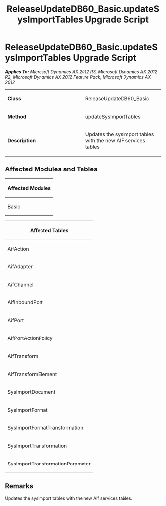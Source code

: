 ﻿---
title: ReleaseUpdateDB60_Basic.updateSysImportTables Upgrade Script
TOCTitle: ReleaseUpdateDB60_Basic.updateSysImportTables Upgrade Script
ms:assetid: 7f5edd12-e7df-45aa-05ad-e13e8faa1d44
ms:mtpsurl: https://msdn.microsoft.com/en-us/library/JJ685876(v=AX.60)
ms:contentKeyID: 49709330
ms.date: 05/18/2015
mtps_version: v=AX.60
---

# ReleaseUpdateDB60\_Basic.updateSysImportTables Upgrade Script 


_**Applies To:** Microsoft Dynamics AX 2012 R3, Microsoft Dynamics AX 2012 R2, Microsoft Dynamics AX 2012 Feature Pack, Microsoft Dynamics AX 2012_

<table>
<colgroup>
<col style="width: 50%" />
<col style="width: 50%" />
</colgroup>
<tbody>
<tr class="odd">
<td><p><strong>Class</strong></p></td>
<td><p>ReleaseUpdateDB60_Basic</p></td>
</tr>
<tr class="even">
<td><p><strong>Method</strong></p></td>
<td><p>updateSysImportTables</p></td>
</tr>
<tr class="odd">
<td><p><strong>Description</strong></p></td>
<td><p>Updates the sysImport tables with the new AIF services tables</p></td>
</tr>
</tbody>
</table>


## Affected Modules and Tables

<table>
<colgroup>
<col style="width: 100%" />
</colgroup>
<thead>
<tr class="header">
<th><p>Affected Modules</p></th>
</tr>
</thead>
<tbody>
<tr class="odd">
<td><p>Basic</p></td>
</tr>
</tbody>
</table>


<table>
<colgroup>
<col style="width: 100%" />
</colgroup>
<thead>
<tr class="header">
<th><p>Affected Tables</p></th>
</tr>
</thead>
<tbody>
<tr class="odd">
<td><p>AifAction</p></td>
</tr>
<tr class="even">
<td><p>AifAdapter</p></td>
</tr>
<tr class="odd">
<td><p>AifChannel</p></td>
</tr>
<tr class="even">
<td><p>AifInboundPort</p></td>
</tr>
<tr class="odd">
<td><p>AifPort</p></td>
</tr>
<tr class="even">
<td><p>AifPortActionPolicy</p></td>
</tr>
<tr class="odd">
<td><p>AifTransform</p></td>
</tr>
<tr class="even">
<td><p>AifTransformElement</p></td>
</tr>
<tr class="odd">
<td><p>SysImportDocument</p></td>
</tr>
<tr class="even">
<td><p>SysImportFormat</p></td>
</tr>
<tr class="odd">
<td><p>SysImportFormatTransformation</p></td>
</tr>
<tr class="even">
<td><p>SysImportTransformation</p></td>
</tr>
<tr class="odd">
<td><p>SysImportTransformationParameter</p></td>
</tr>
</tbody>
</table>


## Remarks

Updates the sysimport tables with the new Aif services tables.

  


